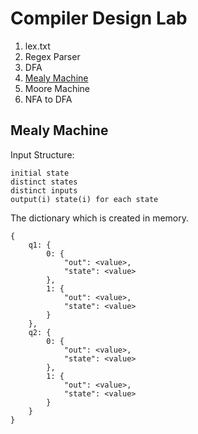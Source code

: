 Compiler Design Lab
=====

1. lex.txt
2. Regex Parser
3. DFA
4. [Mealy Machine](#mealy)
5. Moore Machine
6. NFA to DFA


## <a name="mealy"></a> Mealy Machine

Input Structure:

```
initial state
distinct states
distinct inputs
output(i) state(i) for each state
```

The dictionary which is created in memory.

```
{
    q1: {
        0: {
            "out": <value>,
            "state": <value>
        },
        1: {
            "out": <value>,
            "state": <value>
        }
    },
    q2: {
        0: {
            "out": <value>,
            "state": <value>
        },
        1: {
            "out": <value>,
            "state": <value>
        }
    }
}
```